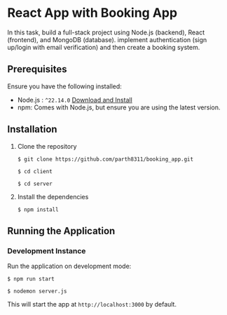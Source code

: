 # React App with Booking App

In this task, build a full-stack project using Node.js (backend), React (frontend), and MongoDB (database). implement authentication (sign up/login with email verification) and then create a booking system.

## Prerequisites

Ensure you have the following installed:

- Node.js : `^22.14.0` [Download and Install](https://nodejs.org/en/download)
- npm: Comes with Node.js, but ensure you are using the latest version.

## Installation

1. Clone the repository

   ```shell
   $ git clone https://github.com/parth8311/booking_app.git

   $ cd client

   $ cd server
   ```

2. Install the dependencies

   ```shell
   $ npm install
   ```

## Running the Application

### Development Instance

Run the application on development mode:

```shell
$ npm run start
```

```shell
$ nodemon server.js
```

This will start the app at `http://localhost:3000` by default.
